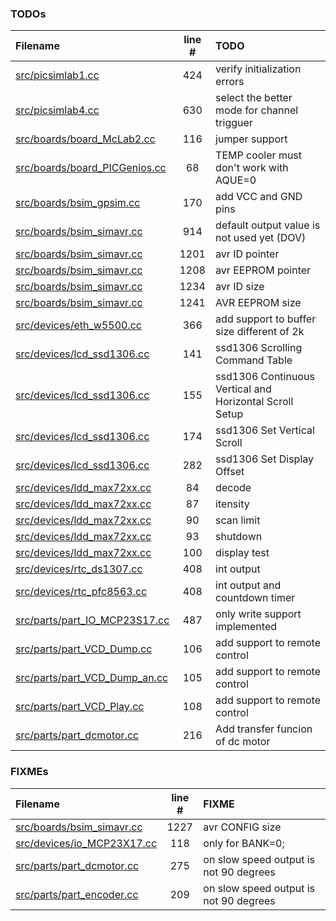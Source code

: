 ### TODOs
| Filename | line # | TODO
|:------|:------:|:------
| [src/picsimlab1.cc](src/picsimlab1.cc#L424) | 424 | verify initialization errors
| [src/picsimlab4.cc](src/picsimlab4.cc#L630) | 630 | select the better mode for channel trigguer
| [src/boards/board_McLab2.cc](src/boards/board_McLab2.cc#L116) | 116 | jumper support
| [src/boards/board_PICGenios.cc](src/boards/board_PICGenios.cc#L68) | 68 | TEMP cooler must don't work with AQUE=0
| [src/boards/bsim_gpsim.cc](src/boards/bsim_gpsim.cc#L170) | 170 | add VCC and GND pins
| [src/boards/bsim_simavr.cc](src/boards/bsim_simavr.cc#L914) | 914 | default output value is not used yet (DOV)
| [src/boards/bsim_simavr.cc](src/boards/bsim_simavr.cc#L1201) | 1201 | avr ID pointer
| [src/boards/bsim_simavr.cc](src/boards/bsim_simavr.cc#L1208) | 1208 | avr EEPROM pointer
| [src/boards/bsim_simavr.cc](src/boards/bsim_simavr.cc#L1234) | 1234 | avr ID size
| [src/boards/bsim_simavr.cc](src/boards/bsim_simavr.cc#L1241) | 1241 | AVR EEPROM size
| [src/devices/eth_w5500.cc](src/devices/eth_w5500.cc#L366) | 366 | add support to buffer size different of 2k
| [src/devices/lcd_ssd1306.cc](src/devices/lcd_ssd1306.cc#L141) | 141 | ssd1306 Scrolling Command Table
| [src/devices/lcd_ssd1306.cc](src/devices/lcd_ssd1306.cc#L155) | 155 | ssd1306 Continuous Vertical and Horizontal Scroll Setup
| [src/devices/lcd_ssd1306.cc](src/devices/lcd_ssd1306.cc#L174) | 174 | ssd1306 Set Vertical Scroll
| [src/devices/lcd_ssd1306.cc](src/devices/lcd_ssd1306.cc#L282) | 282 | ssd1306 Set Display Offset
| [src/devices/ldd_max72xx.cc](src/devices/ldd_max72xx.cc#L84) | 84 | decode
| [src/devices/ldd_max72xx.cc](src/devices/ldd_max72xx.cc#L87) | 87 | itensity
| [src/devices/ldd_max72xx.cc](src/devices/ldd_max72xx.cc#L90) | 90 | scan limit
| [src/devices/ldd_max72xx.cc](src/devices/ldd_max72xx.cc#L93) | 93 | shutdown
| [src/devices/ldd_max72xx.cc](src/devices/ldd_max72xx.cc#L100) | 100 | display test
| [src/devices/rtc_ds1307.cc](src/devices/rtc_ds1307.cc#L408) | 408 | int output
| [src/devices/rtc_pfc8563.cc](src/devices/rtc_pfc8563.cc#L408) | 408 | int output and countdown timer
| [src/parts/part_IO_MCP23S17.cc](src/parts/part_IO_MCP23S17.cc#L487) | 487 | only write support implemented
| [src/parts/part_VCD_Dump.cc](src/parts/part_VCD_Dump.cc#L106) | 106 | add support to remote control
| [src/parts/part_VCD_Dump_an.cc](src/parts/part_VCD_Dump_an.cc#L105) | 105 | add support to remote control
| [src/parts/part_VCD_Play.cc](src/parts/part_VCD_Play.cc#L108) | 108 | add support to remote control
| [src/parts/part_dcmotor.cc](src/parts/part_dcmotor.cc#L216) | 216 | Add transfer funcion of dc motor

### FIXMEs
| Filename | line # | FIXME
|:------|:------:|:------
| [src/boards/bsim_simavr.cc](src/boards/bsim_simavr.cc#L1227) | 1227 | avr CONFIG size
| [src/devices/io_MCP23X17.cc](src/devices/io_MCP23X17.cc#L118) | 118 | only for BANK=0;
| [src/parts/part_dcmotor.cc](src/parts/part_dcmotor.cc#L275) | 275 | on slow speed output is not 90 degrees
| [src/parts/part_encoder.cc](src/parts/part_encoder.cc#L209) | 209 | on slow speed output is not 90 degrees
